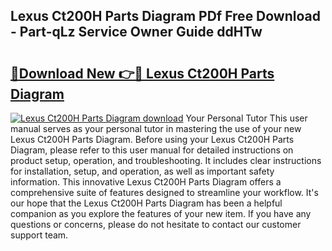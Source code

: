 ## Lexus Ct200H Parts Diagram PDf Free Download - Part-qLz Service Owner Guide ddHTw

# <h2><a href="http://dfhqrs.blite.top/?on=Lexus+Ct200H+Parts+Diagram">🔗Download New 👉🔴 Lexus Ct200H Parts Diagram</a></h2>

[![Lexus Ct200H Parts Diagram download](https://i.imgur.com/lujVjoI.png)](http://dfhqrs.blite.top/?on=Lexus+Ct200H+Parts+Diagram)
Your Personal Tutor This user manual serves as your personal tutor in mastering the use of your new Lexus Ct200H Parts Diagram. Before using your Lexus Ct200H Parts Diagram, please refer to this user manual for detailed instructions on product setup, operation, and troubleshooting. It includes clear instructions for installation, setup, and operation, as well as important safety information. This innovative Lexus Ct200H Parts Diagram offers a comprehensive suite of features designed to streamline your workflow. It's our hope that the Lexus Ct200H Parts Diagram has been a helpful companion as you explore the features of your new item. If you have any questions or concerns, please do not hesitate to contact our customer support team.
